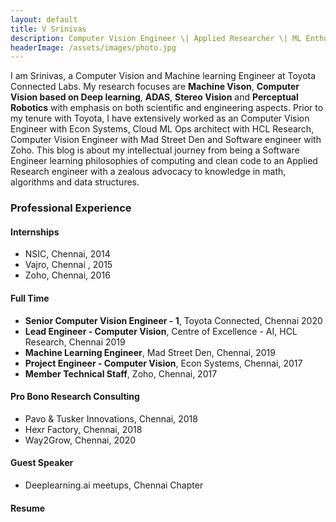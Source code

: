 ```yaml
---
layout: default
title: V Srinivas
description: Computer Vision Engineer \| Applied Researcher \| ML Enthusiast \| Math Geek
headerImage: /assets/images/photo.jpg
---
```


I am Srinivas, a Computer Vision and Machine learning Engineer at Toyota Connected Labs. My research focuses are **Machine Vison**, **Computer Vision based on Deep learning**, **ADAS**, **Stereo Vision** and **Perceptual Robotics** with emphasis on both scientific and engineering aspects. Prior to my tenure with Toyota, I have extensively worked as an Computer Vision Engineer with Econ Systems, Cloud ML Ops architect with HCL Research, Computer Vision Engineer with Mad Street Den and Software engineer with Zoho. This blog is about my intellectual journey from being a Software Engineer learning philosophies of computing and clean code to an Applied Research engineer with a zealous advocacy to knowledge in math, algorithms and data structures.

### Professional Experience

#### Internships

* NSIC, Chennai, 2014
* Vajro, Chennai , 2015
* Zoho, Chennai, 2016

#### Full Time

* **Senior Computer Vision Engineer - 1**, Toyota Connected, Chennai 2020
* **Lead Engineer - Computer Vision**, Centre of Excellence - AI, HCL Research, Chennai 2019
* **Machine Learning Engineer**, Mad Street Den, Chennai, 2019
* **Project Engineer - Computer Vision**, Econ Systems, Chennai, 2017
* **Member Technical Staff**, Zoho, Chennai, 2017

#### Pro Bono Research Consulting

* Pavo & Tusker Innovations, Chennai, 2018
* Hexr Factory, Chennai, 2018
* Way2Grow, Chennai, 2020

#### Guest Speaker

* Deeplearning.ai meetups, Chennai Chapter

#### Resume